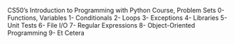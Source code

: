 CS50’s Introduction to Programming with Python Course, Problem Sets
0- Functions, Variables
1- Conditionals
2- Loops
3- Exceptions
4- Libraries
5- Unit Tests
6- File I/O
7- Regular Expressions
8- Object-Oriented Programming
9- Et Cetera
